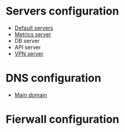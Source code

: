 # Servers configuration
* [Default servers](https://github.com/tri6odin/otkli.cc_project/tree/main/nginx/default)
* [Metrics server](https://github.com/tri6odin/otkli.cc_project/tree/main/nginx/metrics)
* DB server
* API server
* [VPN server](https://github.com/tri6odin/algo)
# DNS configuration
* [Main domain](https://github.com/tri6odin/otkli.cc_project/tree/main/DNS/)
# Fierwall configuration
